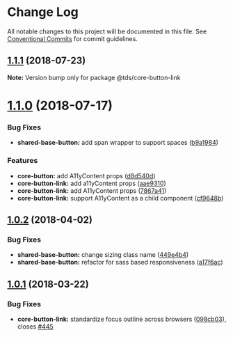 # Change Log

All notable changes to this project will be documented in this file.
See [Conventional Commits](https://conventionalcommits.org) for commit guidelines.

<a name="1.1.1"></a>
## [1.1.1](https://github.com/telusdigital/tds/compare/@tds/core-button-link@1.1.0...@tds/core-button-link@1.1.1) (2018-07-23)




**Note:** Version bump only for package @tds/core-button-link

<a name="1.1.0"></a>
# [1.1.0](https://github.com/telusdigital/tds/compare/@tds/core-button-link@1.0.2...@tds/core-button-link@1.1.0) (2018-07-17)


### Bug Fixes

* **shared-base-button:** add span wrapper to support spaces ([b9a1984](https://github.com/telusdigital/tds/commit/b9a1984))


### Features

* **core-button:** add A11yContent props ([d8d540d](https://github.com/telusdigital/tds/commit/d8d540d))
* **core-button-link:** add a11yContent props ([aae9310](https://github.com/telusdigital/tds/commit/aae9310))
* **core-button-link:** add A11yContent props ([7867a41](https://github.com/telusdigital/tds/commit/7867a41))
* **core-button-link:** support A11yContent as a child component ([cf9648b](https://github.com/telusdigital/tds/commit/cf9648b))




<a name="1.0.2"></a>
## [1.0.2](https://github.com/telusdigital/tds/compare/@tds/core-button-link@1.0.1...@tds/core-button-link@1.0.2) (2018-04-02)


### Bug Fixes

* **shared-base-button:** change sizing class name ([449e4b4](https://github.com/telusdigital/tds/commit/449e4b4))
* **shared-base-button:** refactor for sass based responsiveness ([a17f6ac](https://github.com/telusdigital/tds/commit/a17f6ac))




<a name="1.0.1"></a>
## [1.0.1](https://github.com/telusdigital/tds/compare/@tds/core-button-link@1.0.0...@tds/core-button-link@1.0.1) (2018-03-22)


### Bug Fixes

* **core-button-link:** standardize focus outline across browsers ([098cb03](https://github.com/telusdigital/tds/commit/098cb03)), closes [#445](https://github.com/telusdigital/tds/issues/445)
